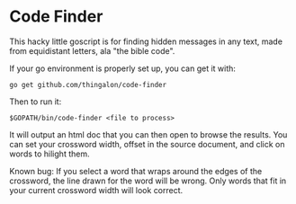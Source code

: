 Code Finder
===========

This hacky little goscript is for finding hidden messages in any text, made from equidistant letters, ala "the bible code".

If your go environment is properly set up, you can get it with:

	go get github.com/thingalon/code-finder

Then to run it: 

	$GOPATH/bin/code-finder <file to process>
	
It will output an html doc that you can then open to browse the results. You can set your crossword width, offset in the source document, and click on words to hilight them.

Known bug: If you select a word that wraps around the edges of the crossword, the line drawn for the word will be wrong. Only words that fit in your current crossword width will look correct.
